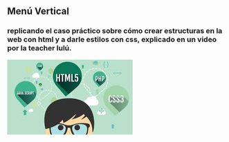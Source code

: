## Menú Vertical
### replicando el caso práctico sobre cómo crear estructuras en la web con html y a darle estilos con css, explicado en un video por la teacher lulú.
![Con titulo](assets/imgs/developer.jpg "developer")
